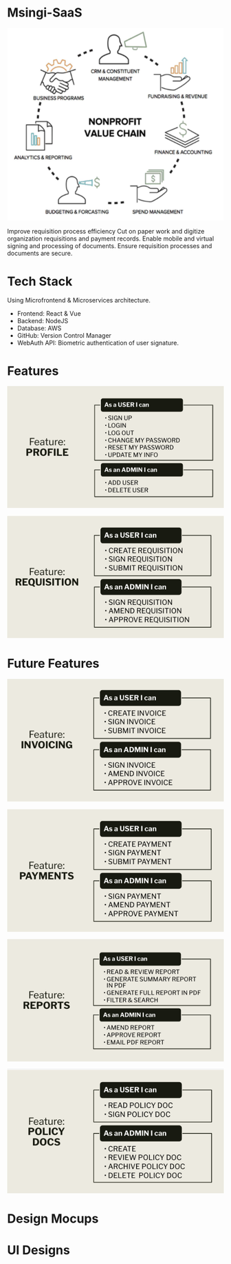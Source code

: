 # Msingi-SaaS

![Value Chain](./images/nonprofit-value-chain.png)

Improve requisition process efficiency
Cut on paper work and digitize organization requisitions and payment records.
Enable mobile and virtual signing and processing of documents.
Ensure requisition processes and documents are secure.

#  Tech Stack
Using Microfrontend & Microservices architecture. 
 - Frontend: React & Vue
 - Backend: NodeJS
 - Database:  AWS
 - GitHub: Version Control Manager
 - WebAuth API: Biometric authentication of user signature.

 # Features
 
![Profile](./images/profile.png)

![Requisition](./images/requisition.png)

# Future Features

![Invoicing](./images/invoicing.png)

![Payments](./images/payments.png)

![Reports](./images/reports.png)

![Policy Documents](./images/policy-docs.png)



# Design Mocups

# UI Designs
